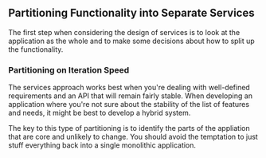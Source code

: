 ## Partitioning Functionality into Separate Services

The first step when considering the design of services is to look at the application 
as the whole and to make some decisions about how to split up the functionality.

### Partitioning on Iteration Speed

The services approach works best when you're dealing with well-defined requirements and
an API that will remain fairly stable. When developing an application where you're not 
sure about the stability of the list of features and needs, it might be best to develop
a hybrid system.

The key to this type of partitioning is to identify the parts of the appliation that are
core and unlikely to change. You should avoid the temptation to just stuff everything back
into a single monolithic application.
